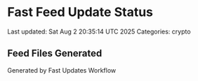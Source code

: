 # Fast Feed Update Status
Last updated: Sat Aug  2 20:35:14 UTC 2025
Categories: crypto

## Feed Files Generated

Generated by Fast Updates Workflow
